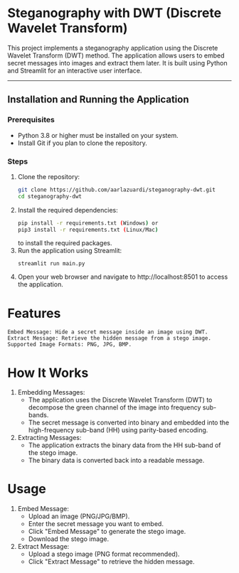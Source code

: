 # Steganography with DWT (Discrete Wavelet Transform)

This project implements a steganography application using the Discrete Wavelet Transform (DWT) method. The application allows users to embed secret messages into images and extract them later. It is built using Python and Streamlit for an interactive user interface.

---

## Installation and Running the Application

### Prerequisites

- Python 3.8 or higher must be installed on your system.
- Install Git if you plan to clone the repository.

### Steps

1. Clone the repository:
   ```bash
   git clone https://github.com/aarlazuardi/steganography-dwt.git
   cd steganography-dwt
   ```
2. Install the required dependencies:
   ```bash
   pip install -r requirements.txt (Windows) or
   pip3 install -r requirements.txt (Linux/Mac)
   ```
   to install the required packages.
3. Run the application using Streamlit:
   ```
   streamlit run main.py
   ```
4. Open your web browser and navigate to http://localhost:8501 to access the application.

# Features

    Embed Message: Hide a secret message inside an image using DWT.
    Extract Message: Retrieve the hidden message from a stego image.
    Supported Image Formats: PNG, JPG, BMP.

# How It Works

1. Embedding Messages:
   - The application uses the Discrete Wavelet Transform (DWT) to decompose the green channel of the image into frequency sub-bands.
   - The secret message is converted into binary and embedded into the high-frequency sub-band (HH) using parity-based encoding.
2. Extracting Messages:
   - The application extracts the binary data from the HH sub-band of the stego image.
   - The binary data is converted back into a readable message.

# Usage

1. Embed Message:
   - Upload an image (PNG/JPG/BMP).
   - Enter the secret message you want to embed.
   - Click "Embed Message" to generate the stego image.
   - Download the stego image.
2. Extract Message:
   - Upload a stego image (PNG format recommended).
   - Click "Extract Message" to retrieve the hidden message.
